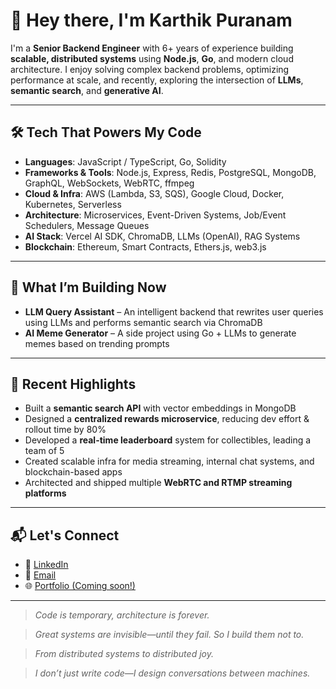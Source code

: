 # 👋 Hey there, I'm Karthik Puranam

I'm a **Senior Backend Engineer** with 6+ years of experience building **scalable, distributed systems** using **Node.js**, **Go**, and modern cloud architecture. I enjoy solving complex backend problems, optimizing performance at scale, and recently, exploring the intersection of **LLMs**, **semantic search**, and **generative AI**.

---

## 🛠️ Tech That Powers My Code

- **Languages**: JavaScript / TypeScript, Go, Solidity  
- **Frameworks & Tools**: Node.js, Express, Redis, PostgreSQL, MongoDB, GraphQL, WebSockets, WebRTC, ffmpeg  
- **Cloud & Infra**: AWS (Lambda, S3, SQS), Google Cloud, Docker, Kubernetes, Serverless  
- **Architecture**: Microservices, Event-Driven Systems, Job/Event Schedulers, Message Queues  
- **AI Stack**: Vercel AI SDK, ChromaDB, LLMs (OpenAI), RAG Systems  
- **Blockchain**: Ethereum, Smart Contracts, Ethers.js, web3.js

---

## 🚀 What I’m Building Now

- **LLM Query Assistant** – An intelligent backend that rewrites user queries using LLMs and performs semantic search via ChromaDB  
- **AI Meme Generator** – A side project using Go + LLMs to generate memes based on trending prompts

---

## 🧠 Recent Highlights

- Built a **semantic search API** with vector embeddings in MongoDB  
- Designed a **centralized rewards microservice**, reducing dev effort & rollout time by 80%  
- Developed a **real-time leaderboard** system for collectibles, leading a team of 5  
- Created scalable infra for media streaming, internal chat systems, and blockchain-based apps  
- Architected and shipped multiple **WebRTC and RTMP streaming platforms**
---

## 📬 Let's Connect

- 💼 [LinkedIn](https://www.linkedin.com/in/ikarthiksai/)
- 📨 [Email](mailto:karthiksaaip@gmail.com)
- 🌐 [Portfolio (Coming soon!)](http://yourdomain.dev)

---
> *Code is temporary, architecture is forever.*

> *Great systems are invisible—until they fail. So I build them not to.*

> *From distributed systems to distributed joy.*

> *I don’t just write code—I design conversations between machines.*


